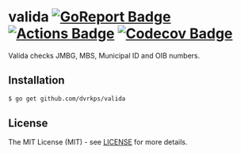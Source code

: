 # valida [![GoReport Badge]][GoReport] [![Actions Badge]][Actions] [![Codecov Badge]][Codecov]

[GoReport]: https://goreportcard.com/report/github.com/dvrkps/valida
[GoReport Badge]: https://goreportcard.com/badge/github.com/dvrkps/valida
[Actions]:https://github.com/dvrkps/valida/actions?query=workflow%3A%22Test+and+coverage%22
[Actions Badge]:https://github.com/dvrkps/valida/workflows/Test/badge.svg
[Codecov]: https://codecov.io/gh/dvrkps/valida
[Codecov Badge]: https://codecov.io/gh/dvrkps/valida/branch/master/graph/badge.svg

Valida checks JMBG, MBS, Municipal ID and OIB numbers.

## Installation

```bash
$ go get github.com/dvrkps/valida
```

## License

The MIT License (MIT) - see [LICENSE](LICENSE) for more details.
